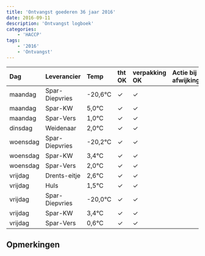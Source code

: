 ```yaml
---
title: 'Ontvangst goederen 36 jaar 2016'
date: 2016-09-11
description: 'Ontvangst logboek'
categories:
    - 'HACCP'
tags:
    - '2016'
    - 'Ontvangst'
---
```

| Dag | Leverancier | Temp | tht OK | verpakking OK | Actie bij afwijking | Controle door |
|:---|:---|:---|:---|:---|:---|:---|
| maandag | Spar-Diepvries | -20,6°C | &check; | &check; | | DPater |
| maandag | Spar-KW | 5,0°C | &check; | &check; | | DPater |
| maandag | Spar-Vers | 1,0°C | &check; | &check; | | DPater |
| dinsdag | Weidenaar | 2,0°C | &check; | &check; | | DPater |
| woensdag | Spar-Diepvries | -20,2°C | &check; | &check; | | WPater |
| woensdag | Spar-KW | 3,4°C | &check; | &check; | | WPater |
| woensdag | Spar-Vers | 2,0°C | &check; | &check; | | WPater |
| vrijdag | Drents-eitje | 2,6°C | &check; | &check; | | WPater |
| vrijdag | Huls | 1,5°C | &check; | &check; | | WPater |
| vrijdag | Spar-Diepvries | -20,0°C | &check; | &check; | | WPater |
| vrijdag | Spar-KW | 3,4°C | &check; | &check; | | WPater |
| vrijdag | Spar-Vers | 0,6°C | &check; | &check; | | WPater |

## Opmerkingen


